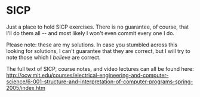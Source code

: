 SICP
====

Just a place to hold SICP exercises. There is no guarantee, of course, that I'll do them all -- and most likely I won't even commit every one I do. 

Please note: these are my solutions. In case you stumbled across this looking for solutions, I can't guarantee that they are correct, but I will try to note those which I *believe* are correct.


The full text of SICP, course notes, and video lectures can all be found here:
http://ocw.mit.edu/courses/electrical-engineering-and-computer-science/6-001-structure-and-interpretation-of-computer-programs-spring-2005/index.htm
